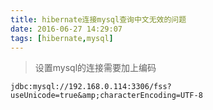 ```yaml
---
title: hibernate连接mysql查询中文无效的问题
date: 2016-06-27 14:29:07
tags: [hibernate,mysql]
---
```


> 设置mysql的连接需要加上编码


```
jdbc:mysql://192.168.0.114:3306/fss?useUnicode=true&amp;characterEncoding=UTF-8
```
